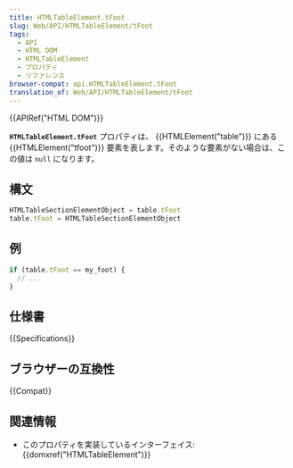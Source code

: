 ```yaml
---
title: HTMLTableElement.tFoot
slug: Web/API/HTMLTableElement/tFoot
tags:
  - API
  - HTML DOM
  - HTMLTableElement
  - プロパティ
  - リファレンス
browser-compat: api.HTMLTableElement.tFoot
translation_of: Web/API/HTMLTableElement/tFoot
---
```

{{APIRef("HTML DOM")}}

**`HTMLTableElement.tFoot`** プロパティは、 {{HTMLElement("table")}} にある {{HTMLElement("tfoot")}} 要素を表します。そのような要素がない場合は、この値は `null` になります。

## 構文

```js
HTMLTableSectionElementObject = table.tFoot
table.tFoot = HTMLTableSectionElementObject
```

## 例

```js
if (table.tFoot == my_foot) {
  // ...
}
```

## 仕様書

{{Specifications}}

## ブラウザーの互換性

{{Compat}}

## 関連情報

- このプロパティを実装しているインターフェイス: {{domxref("HTMLTableElement")}}
